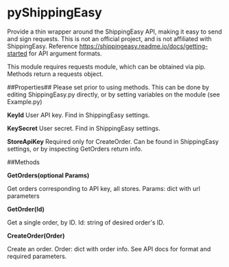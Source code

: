 # pyShippingEasy
Provide a thin wrapper around the ShippingEasy API, making it easy to send and sign requests.  This is not an official project, and is not affiliated with ShippingEasy.
Reference https://shippingeasy.readme.io/docs/getting-started for API argument formats.

This module requires requests module, which can be obtained via pip. Methods return a requests object.

##Properties##
Please set prior to using methods. This can be done by editing ShippingEasy.py directly, or by setting variables on the module (see Example.py)

**KeyId**
User API key. Find in ShippingEasy settings.

**KeySecret**
User secret. Find in ShippingEasy settings.

**StoreApiKey**
Required only for CreateOrder. Can be found in ShippingEasy settings, or by inspecting GetOrders return info.

##Methods

**GetOrders(optional Params)**

Get orders corresponding to API key, all stores.
Params: dict with url parameters

**GetOrder(Id)**

Get a single order, by ID.
Id: string of desired order's ID.

**CreateOrder(Order)**

Create an order.
Order: dict with order info. See API docs for format and required parameters. 
